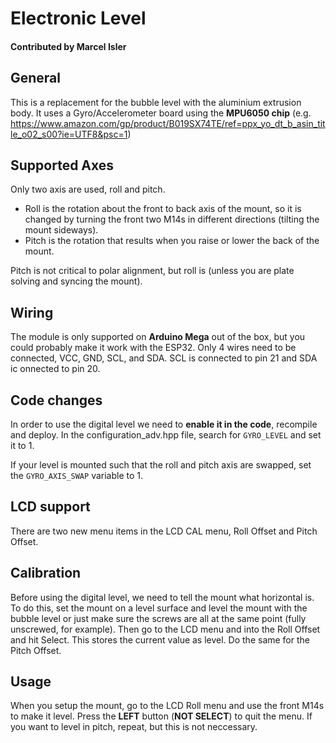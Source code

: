# Electronic Level
#### Contributed by Marcel Isler

## General
This is a replacement for the bubble level with the aluminium extrusion body.
It uses a Gyro/Accelerometer board using the **MPU6050 chip** (e.g. https://www.amazon.com/gp/product/B019SX74TE/ref=ppx_yo_dt_b_asin_title_o02_s00?ie=UTF8&psc=1)

## Supported Axes
Only two axis are used, roll and pitch.
- Roll is the rotation about the front to back axis of the mount, so it is changed by turning the front two M14s in different directions (tilting the mount sideways).
- Pitch is the rotation that results when you raise or lower the back of the mount. 

Pitch is not critical to polar alignment, but roll is (unless you are plate solving and syncing the mount).

## Wiring
The module is only supported on **Arduino Mega** out of the box, but you could probably make it work with the ESP32.
Only 4 wires need to be connected, VCC, GND, SCL, and SDA. SCL is connected to pin 21 and SDA ic onnected to pin 20.

## Code changes
In order to use the digital level we need to **enable it in the code**, recompile and deploy.
In the configuration_adv.hpp file, search for `GYRO_LEVEL` and set it to 1. 

If your level is mounted such that the roll and pitch axis are swapped, set the `GYRO_AXIS_SWAP` variable to 1.

## LCD support
There are two new menu items in the LCD CAL menu, Roll Offset and Pitch Offset. 

## Calibration
Before using the digital level, we need to tell the mount what horizontal is. To do this, set the mount on a level surface and level the mount with the bubble level or just make sure the screws are all at the same point (fully unscrewed, for example). Then go to the LCD menu and into the Roll Offset and hit Select. This stores the current value as level. Do the same for the Pitch Offset.

## Usage
When you setup the mount, go to the LCD Roll menu and use the front M14s to make it level. Press the **LEFT** button (**NOT SELECT**) to quit the menu.
If you want to level in pitch, repeat, but this is not neccessary.
